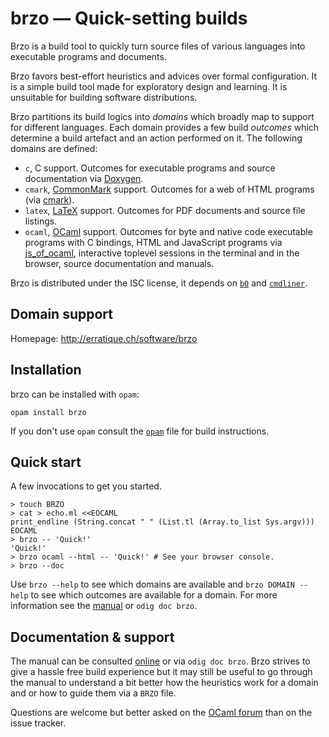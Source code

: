 brzo — Quick-setting builds
===========================

Brzo is a build tool to quickly turn source files of various languages
into executable programs and documents.

Brzo favors best-effort heuristics and advices over formal
configuration. It is a simple build tool made for exploratory design
and learning. It is unsuitable for building software distributions.

Brzo partitions its build logics into *domains* which broadly map to
support for different languages. Each domain provides a few build
*outcomes* which determine a build artefact and an action performed on
it. The following domains are defined:

* `c`, C support. Outcomes for executable programs and source
  documentation via [Doxygen][doxygen]. 
* `cmark`, [CommonMark][commonmark] support. Outcomes for a web of
  HTML programs (via [cmark][cmark]).
* `latex`, [LaTeX][latex] support. Outcomes for PDF documents and
  source file listings.
* `ocaml`, [OCaml][ocaml] support. Outcomes for byte and native code
  executable programs with C bindings, HTML and JavaScript programs
  via [js_of_ocaml][jsoo], interactive toplevel sessions in the
  terminal and in the browser, source documentation and manuals.

Brzo is distributed under the ISC license, it depends on [`b0`][b0] and
[`cmdliner`][cmdliner].

## Domain support

Homepage: http://erratique.ch/software/brzo  

[emscripten]: http://emscripten.org
[doxygen]: http://www.doxygen.org/
[commonmark]: https://commonmark.org/
[cmark]: https://github.com/commonmark/cmark
[latex]: https://www.latex-project.org
[ocaml]: https://ocaml.org
[jsoo]: https://ocsigen.org/js_of_ocaml
[b0]: https://erratique.ch/software/b0
[cmdliner]: https://erratique.ch/software/cmdliner

## Installation

brzo can be installed with `opam`:

    opam install brzo

If you don't use `opam` consult the [`opam`](opam) file for build
instructions.

## Quick start

A few invocations to get you started.

```shell
> touch BRZO
> cat > echo.ml <<EOCAML
print_endline (String.concat " " (List.tl (Array.to_list Sys.argv)))
EOCAML
> brzo -- 'Quick!'
'Quick!'
> brzo ocaml --html -- 'Quick!' # See your browser console.
> brzo --doc 
```

Use `brzo --help` to see which domains are available and `brzo DOMAIN
--help` to see which outcomes are available for a domain. For more
information see the [manual][doc] or `odig doc brzo`.

## Documentation & support

The manual can be consulted [online][doc] or via `odig doc brzo`.
Brzo strives to give a hassle free build experience but it may still
be useful to go through the manual to understand a bit better how the
heuristics work for a domain and or how to guide them via a `BRZO`
file.

Questions are welcome but better asked on the [OCaml forum][ocaml-forum]
than on the issue tracker.

[doc]: https://erratique.ch/software/brzo/doc/
[ocaml-forum]: https://discuss.ocaml.org/
